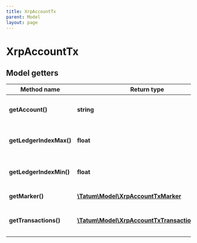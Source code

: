 ```yaml
---
title: XrpAccountTx
parent: Model
layout: page
---
```


# XrpAccountTx

## Model getters

Method name | Return type | Description | Notes
------------ | ------------- | ------------- | -------------
**getAccount()** | **string** | Unique Address identifying the related account. <br>Example: `rPT1Sjq2YGrBMTttX4GZHjKu9dyfzbpAYe` | [optional]
**getLedgerIndexMax()** | **float** | The ledger index of the earliest ledger actually searched for transactions. <br>Example: `760762` | [optional]
**getLedgerIndexMin()** | **float** | The ledger index of the most recent ledger actually searched for transactions. <br>Example: `614` | [optional]
**getMarker()** | [**\Tatum\Model\XrpAccountTxMarker**](../XrpAccountTxMarker) |  <br>Example: `null` | [optional]
**getTransactions()** | [**\Tatum\Model\XrpAccountTxTransactionsInner[]**](../XrpAccountTxTransactionsInner) | Array of transactions matching the request's criteria, as explained below. <br>Example: `null` | [optional]

